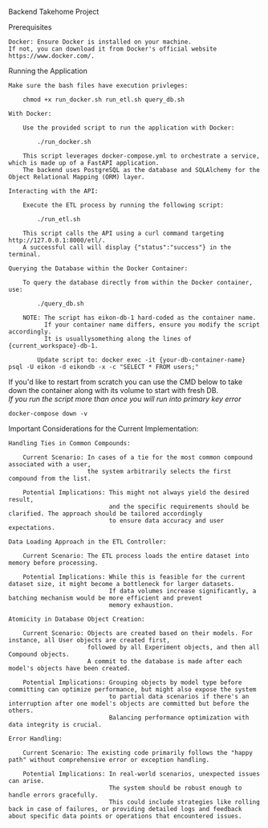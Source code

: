Backend Takehome Project

Prerequisites

    Docker: Ensure Docker is installed on your machine. 
    If not, you can download it from Docker's official website https://www.docker.com/.
    

Running the Application

    Make sure the bash files have execution privleges:

        chmod +x run_docker.sh run_etl.sh query_db.sh

    With Docker:
    
        Use the provided script to run the application with Docker:

            ./run_docker.sh

        This script leverages docker-compose.yml to orchestrate a service, which is made up of a FastAPI application. 
        The backend uses PostgreSQL as the database and SQLAlchemy for the Object Relational Mapping (ORM) layer.

    Interacting with the API:
    
        Execute the ETL process by running the following script:

            ./run_etl.sh
            
        This script calls the API using a curl command targeting http://127.0.0.1:8000/etl/.
        A successful call will display {"status":"success"} in the terminal.

    Querying the Database within the Docker Container:
    
        To query the database directly from within the Docker container, use:

            ./query_db.sh

        NOTE: The script has eikon-db-1 hard-coded as the container name. 
              If your container name differs, ensure you modify the script accordingly.  
              It is usuallysomething along the lines of {current_workspace}-db-1.

            Update script to: docker exec -it {your-db-container-name} psql -U eikon -d eikondb -x -c "SELECT * FROM users;"


If you'd like to restart from scratch you can use the CMD below to take down the container along with its volume to start with fresh DB.  
        *If you run the script more than once you will run into primary key error*  

    docker-compose down -v


Important Considerations for the Current Implementation:

    Handling Ties in Common Compounds:

        Current Scenario: In cases of a tie for the most common compound associated with a user, 
                          the system arbitrarily selects the first compound from the list.

        Potential Implications: This might not always yield the desired result, 
                                and the specific requirements should be clarified. The approach should be tailored accordingly 
                                to ensure data accuracy and user expectations.

    Data Loading Approach in the ETL Controller:

        Current Scenario: The ETL process loads the entire dataset into memory before processing.

        Potential Implications: While this is feasible for the current dataset size, it might become a bottleneck for larger datasets. 
                                If data volumes increase significantly, a batching mechanism would be more efficient and prevent 
                                memory exhaustion.

    Atomicity in Database Object Creation:

        Current Scenario: Objects are created based on their models. For instance, all User objects are created first, 
                          followed by all Experiment objects, and then all Compound objects. 
                          A commit to the database is made after each model's objects have been created.

        Potential Implications: Grouping objects by model type before committing can optimize performance, but might also expose the system 
                                to partial data scenarios if there's an interruption after one model's objects are committed but before the others. 
                                Balancing performance optimization with data integrity is crucial.

    Error Handling:

        Current Scenario: The existing code primarily follows the "happy path" without comprehensive error or exception handling.

        Potential Implications: In real-world scenarios, unexpected issues can arise. 
                                The system should be robust enough to handle errors gracefully. 
                                This could include strategies like rolling back in case of failures, or providing detailed logs and feedback about specific data points or operations that encountered issues.






